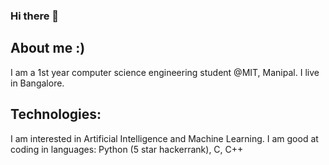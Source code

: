 ### Hi there 👋

## About me :)
I am a 1st year computer science engineering student @MIT, Manipal. I live in Bangalore. 

## Technologies:
I am interested in Artificial Intelligence and Machine Learning. 
I am good at coding in languages: Python (5 star hackerrank), C, C++



<!--
**haiyashah/haiyashah** is a ✨ _special_ ✨ repository because its `README.md` (this file) appears on your GitHub profile.

Here are some ideas to get you started:

- 🔭 I’m currently working on ...
- 🌱 I’m currently learning ...
- 👯 I’m looking to collaborate on ...
- 🤔 I’m looking for help with ...
- 💬 Ask me about ...
- 📫 How to reach me: ...
- 😄 Pronouns: ...
- ⚡ Fun fact: ...
-->
